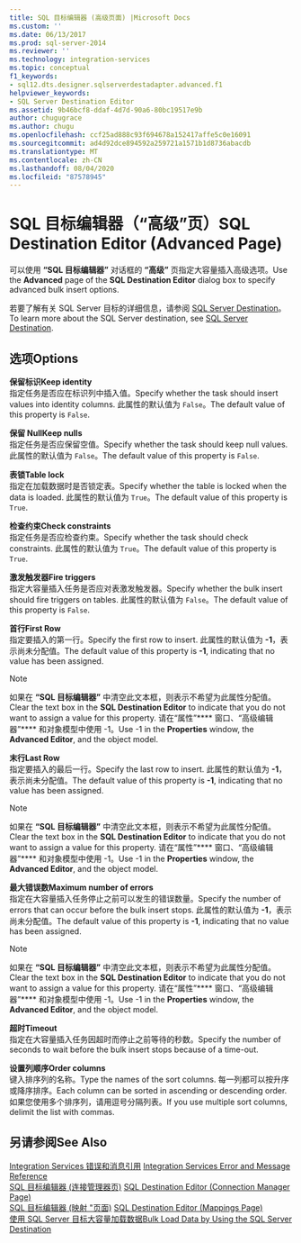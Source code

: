 ```yaml
---
title: SQL 目标编辑器 (高级页面) |Microsoft Docs
ms.custom: ''
ms.date: 06/13/2017
ms.prod: sql-server-2014
ms.reviewer: ''
ms.technology: integration-services
ms.topic: conceptual
f1_keywords:
- sql12.dts.designer.sqlserverdestadapter.advanced.f1
helpviewer_keywords:
- SQL Server Destination Editor
ms.assetid: 9b46bcf8-ddaf-4d7d-90a6-80bc19517e9b
author: chugugrace
ms.author: chugu
ms.openlocfilehash: ccf25ad888c93f694678a152417affe5c0e16091
ms.sourcegitcommit: ad4d92dce894592a259721a1571b1d8736abacdb
ms.translationtype: MT
ms.contentlocale: zh-CN
ms.lasthandoff: 08/04/2020
ms.locfileid: "87578945"
---
```

# <a name="sql-destination-editor-advanced-page"></a><span data-ttu-id="acfe5-102">SQL 目标编辑器（“高级”页）</span><span class="sxs-lookup"><span data-stu-id="acfe5-102">SQL Destination Editor (Advanced Page)</span></span>
  <span data-ttu-id="acfe5-103">可以使用 **“SQL 目标编辑器”** 对话框的 **“高级”** 页指定大容量插入高级选项。</span><span class="sxs-lookup"><span data-stu-id="acfe5-103">Use the **Advanced** page of the **SQL Destination Editor** dialog box to specify advanced bulk insert options.</span></span>  
  
 <span data-ttu-id="acfe5-104">若要了解有关 SQL Server 目标的详细信息，请参阅 [SQL Server Destination](data-flow/sql-server-destination.md)。</span><span class="sxs-lookup"><span data-stu-id="acfe5-104">To learn more about the SQL Server destination, see [SQL Server Destination](data-flow/sql-server-destination.md).</span></span>  
  
## <a name="options"></a><span data-ttu-id="acfe5-105">选项</span><span class="sxs-lookup"><span data-stu-id="acfe5-105">Options</span></span>  
 <span data-ttu-id="acfe5-106">**保留标识**</span><span class="sxs-lookup"><span data-stu-id="acfe5-106">**Keep identity**</span></span>  
 <span data-ttu-id="acfe5-107">指定任务是否应在标识列中插入值。</span><span class="sxs-lookup"><span data-stu-id="acfe5-107">Specify whether the task should insert values into identity columns.</span></span> <span data-ttu-id="acfe5-108">此属性的默认值为 `False`。</span><span class="sxs-lookup"><span data-stu-id="acfe5-108">The default value of this property is `False`.</span></span>  
  
 <span data-ttu-id="acfe5-109">**保留 Null**</span><span class="sxs-lookup"><span data-stu-id="acfe5-109">**Keep nulls**</span></span>  
 <span data-ttu-id="acfe5-110">指定任务是否应保留空值。</span><span class="sxs-lookup"><span data-stu-id="acfe5-110">Specify whether the task should keep null values.</span></span> <span data-ttu-id="acfe5-111">此属性的默认值为 `False`。</span><span class="sxs-lookup"><span data-stu-id="acfe5-111">The default value of this property is `False`.</span></span>  
  
 <span data-ttu-id="acfe5-112">**表锁**</span><span class="sxs-lookup"><span data-stu-id="acfe5-112">**Table lock**</span></span>  
 <span data-ttu-id="acfe5-113">指定在加载数据时是否锁定表。</span><span class="sxs-lookup"><span data-stu-id="acfe5-113">Specify whether the table is locked when the data is loaded.</span></span> <span data-ttu-id="acfe5-114">此属性的默认值为 `True`。</span><span class="sxs-lookup"><span data-stu-id="acfe5-114">The default value of this property is `True`.</span></span>  
  
 <span data-ttu-id="acfe5-115">**检查约束**</span><span class="sxs-lookup"><span data-stu-id="acfe5-115">**Check constraints**</span></span>  
 <span data-ttu-id="acfe5-116">指定任务是否应检查约束。</span><span class="sxs-lookup"><span data-stu-id="acfe5-116">Specify whether the task should check constraints.</span></span> <span data-ttu-id="acfe5-117">此属性的默认值为 `True`。</span><span class="sxs-lookup"><span data-stu-id="acfe5-117">The default value of this property is `True`.</span></span>  
  
 <span data-ttu-id="acfe5-118">**激发触发器**</span><span class="sxs-lookup"><span data-stu-id="acfe5-118">**Fire triggers**</span></span>  
 <span data-ttu-id="acfe5-119">指定大容量插入任务是否应对表激发触发器。</span><span class="sxs-lookup"><span data-stu-id="acfe5-119">Specify whether the bulk insert should fire triggers on tables.</span></span> <span data-ttu-id="acfe5-120">此属性的默认值为 `False`。</span><span class="sxs-lookup"><span data-stu-id="acfe5-120">The default value of this property is `False`.</span></span>  
  
 <span data-ttu-id="acfe5-121">**首行**</span><span class="sxs-lookup"><span data-stu-id="acfe5-121">**First Row**</span></span>  
 <span data-ttu-id="acfe5-122">指定要插入的第一行。</span><span class="sxs-lookup"><span data-stu-id="acfe5-122">Specify the first row to insert.</span></span> <span data-ttu-id="acfe5-123">此属性的默认值为 **-1**，表示尚未分配值。</span><span class="sxs-lookup"><span data-stu-id="acfe5-123">The default value of this property is **-1**, indicating that no value has been assigned.</span></span>  
  
> [!NOTE]  
>  <span data-ttu-id="acfe5-124">如果在 **“SQL 目标编辑器”** 中清空此文本框，则表示不希望为此属性分配值。</span><span class="sxs-lookup"><span data-stu-id="acfe5-124">Clear the text box in the **SQL Destination Editor** to indicate that you do not want to assign a value for this property.</span></span> <span data-ttu-id="acfe5-125">请在“属性”\*\*\*\* 窗口、“高级编辑器”\*\*\*\* 和对象模型中使用 -1。</span><span class="sxs-lookup"><span data-stu-id="acfe5-125">Use -1 in the **Properties** window, the **Advanced Editor**, and the object model.</span></span>  
  
 <span data-ttu-id="acfe5-126">**末行**</span><span class="sxs-lookup"><span data-stu-id="acfe5-126">**Last Row**</span></span>  
 <span data-ttu-id="acfe5-127">指定要插入的最后一行。</span><span class="sxs-lookup"><span data-stu-id="acfe5-127">Specify the last row to insert.</span></span> <span data-ttu-id="acfe5-128">此属性的默认值为 **-1**，表示尚未分配值。</span><span class="sxs-lookup"><span data-stu-id="acfe5-128">The default value of this property is **-1**, indicating that no value has been assigned.</span></span>  
  
> [!NOTE]  
>  <span data-ttu-id="acfe5-129">如果在 **“SQL 目标编辑器”** 中清空此文本框，则表示不希望为此属性分配值。</span><span class="sxs-lookup"><span data-stu-id="acfe5-129">Clear the text box in the **SQL Destination Editor** to indicate that you do not want to assign a value for this property.</span></span> <span data-ttu-id="acfe5-130">请在“属性”\*\*\*\* 窗口、“高级编辑器”\*\*\*\* 和对象模型中使用 -1。</span><span class="sxs-lookup"><span data-stu-id="acfe5-130">Use -1 in the **Properties** window, the **Advanced Editor**, and the object model.</span></span>  
  
 <span data-ttu-id="acfe5-131">**最大错误数**</span><span class="sxs-lookup"><span data-stu-id="acfe5-131">**Maximum number of errors**</span></span>  
 <span data-ttu-id="acfe5-132">指定在大容量插入任务停止之前可以发生的错误数量。</span><span class="sxs-lookup"><span data-stu-id="acfe5-132">Specify the number of errors that can occur before the bulk insert stops.</span></span> <span data-ttu-id="acfe5-133">此属性的默认值为 **-1**，表示尚未分配值。</span><span class="sxs-lookup"><span data-stu-id="acfe5-133">The default value of this property is **-1**, indicating that no value has been assigned.</span></span>  
  
> [!NOTE]  
>  <span data-ttu-id="acfe5-134">如果在 **“SQL 目标编辑器”** 中清空此文本框，则表示不希望为此属性分配值。</span><span class="sxs-lookup"><span data-stu-id="acfe5-134">Clear the text box in the **SQL Destination Editor** to indicate that you do not want to assign a value for this property.</span></span> <span data-ttu-id="acfe5-135">请在“属性”\*\*\*\* 窗口、“高级编辑器”\*\*\*\* 和对象模型中使用 -1。</span><span class="sxs-lookup"><span data-stu-id="acfe5-135">Use -1 in the **Properties** window, the **Advanced Editor**, and the object model.</span></span>  
  
 <span data-ttu-id="acfe5-136">**超时**</span><span class="sxs-lookup"><span data-stu-id="acfe5-136">**Timeout**</span></span>  
 <span data-ttu-id="acfe5-137">指定在大容量插入任务因超时而停止之前等待的秒数。</span><span class="sxs-lookup"><span data-stu-id="acfe5-137">Specify the number of seconds to wait before the bulk insert stops because of a time-out.</span></span>  
  
 <span data-ttu-id="acfe5-138">**设置列顺序**</span><span class="sxs-lookup"><span data-stu-id="acfe5-138">**Order columns**</span></span>  
 <span data-ttu-id="acfe5-139">键入排序列的名称。</span><span class="sxs-lookup"><span data-stu-id="acfe5-139">Type the names of the sort columns.</span></span> <span data-ttu-id="acfe5-140">每一列都可以按升序或降序排序。</span><span class="sxs-lookup"><span data-stu-id="acfe5-140">Each column can be sorted in ascending or descending order.</span></span> <span data-ttu-id="acfe5-141">如果您使用多个排序列，请用逗号分隔列表。</span><span class="sxs-lookup"><span data-stu-id="acfe5-141">If you use multiple sort columns, delimit the list with commas.</span></span>  
  
## <a name="see-also"></a><span data-ttu-id="acfe5-142">另请参阅</span><span class="sxs-lookup"><span data-stu-id="acfe5-142">See Also</span></span>  
 <span data-ttu-id="acfe5-143">[Integration Services 错误和消息引用](../../2014/integration-services/integration-services-error-and-message-reference.md) </span><span class="sxs-lookup"><span data-stu-id="acfe5-143">[Integration Services Error and Message Reference](../../2014/integration-services/integration-services-error-and-message-reference.md) </span></span>  
 <span data-ttu-id="acfe5-144">[SQL 目标编辑器 &#40;连接管理器页&#41;](../../2014/integration-services/sql-destination-editor-connection-manager-page.md) </span><span class="sxs-lookup"><span data-stu-id="acfe5-144">[SQL Destination Editor &#40;Connection Manager Page&#41;](../../2014/integration-services/sql-destination-editor-connection-manager-page.md) </span></span>  
 <span data-ttu-id="acfe5-145">[SQL 目标编辑器 &#40;映射 "页面&#41;](../../2014/integration-services/sql-destination-editor-mappings-page.md) </span><span class="sxs-lookup"><span data-stu-id="acfe5-145">[SQL Destination Editor &#40;Mappings Page&#41;](../../2014/integration-services/sql-destination-editor-mappings-page.md) </span></span>  
 [<span data-ttu-id="acfe5-146">使用 SQL Server 目标大容量加载数据</span><span class="sxs-lookup"><span data-stu-id="acfe5-146">Bulk Load Data by Using the SQL Server Destination</span></span>](data-flow/bulk-load-data-by-using-the-sql-server-destination.md)  
  
  

